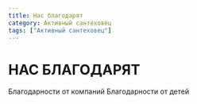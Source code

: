 ```yaml
---
title: Нас благодарят
category: Активный сантеховец
tags: ["Активный сантеховец"]
---
```

# НАС БЛАГОДАРЯТ
Благодарности от компаний
Благодарности от детей